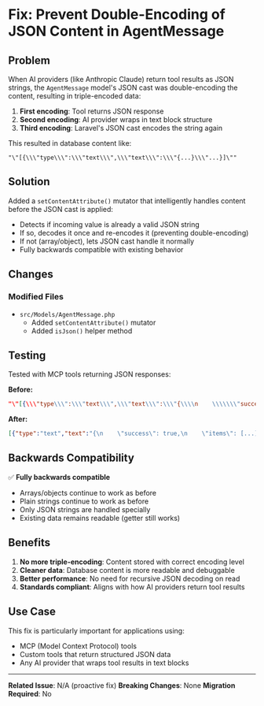 # Fix: Prevent Double-Encoding of JSON Content in AgentMessage

## Problem

When AI providers (like Anthropic Claude) return tool results as JSON strings, the `AgentMessage` model's JSON cast was double-encoding the content, resulting in triple-encoded data:

1. **First encoding**: Tool returns JSON response
2. **Second encoding**: AI provider wraps in text block structure
3. **Third encoding**: Laravel's JSON cast encodes the string again

This resulted in database content like:
```
"\"[{\\\"type\\\":\\\"text\\\",\\\"text\\\":\\\"{...}\\\"...}]\""
```

## Solution

Added a `setContentAttribute()` mutator that intelligently handles content before the JSON cast is applied:

- Detects if incoming value is already a valid JSON string
- If so, decodes it once and re-encodes it (preventing double-encoding)
- If not (array/object), lets JSON cast handle it normally
- Fully backwards compatible with existing behavior

## Changes

### Modified Files
- `src/Models/AgentMessage.php`
  - Added `setContentAttribute()` mutator
  - Added `isJson()` helper method

## Testing

Tested with MCP tools returning JSON responses:

**Before:**
```json
"\"[{\\\"type\\\":\\\"text\\\",\\\"text\\\":\\\"{\\\\n    \\\\\\\"success\\\\\\\": true...}\\\"}]\""
```

**After:**
```json
[{"type":"text","text":"{\n    \"success\": true,\n    \"items\": [...]}"}]
```

## Backwards Compatibility

✅ **Fully backwards compatible**
- Arrays/objects continue to work as before
- Plain strings continue to work as before
- Only JSON strings are handled specially
- Existing data remains readable (getter still works)

## Benefits

1. **No more triple-encoding**: Content stored with correct encoding level
2. **Cleaner data**: Database content is more readable and debuggable
3. **Better performance**: No need for recursive JSON decoding on read
4. **Standards compliant**: Aligns with how AI providers return tool results

## Use Case

This fix is particularly important for applications using:
- MCP (Model Context Protocol) tools
- Custom tools that return structured JSON data
- Any AI provider that wraps tool results in text blocks

---

**Related Issue**: N/A (proactive fix)
**Breaking Changes**: None
**Migration Required**: No
